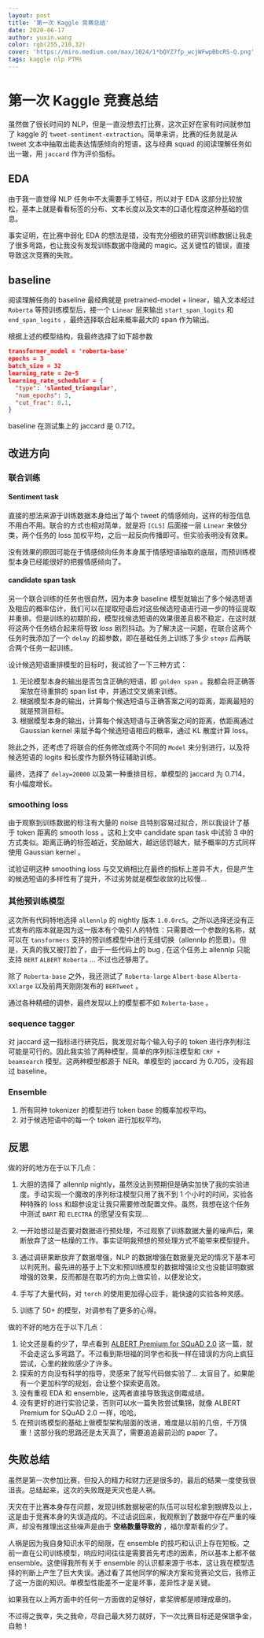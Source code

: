 ```yaml
---
layout: post
title: '第一次 Kaggle 竞赛总结'
date: 2020-06-17
author: yuxin.wang
color: rgb(255,210,32)
cover: 'https://miro.medium.com/max/1024/1*bQYZ7fp_wcjWFwpBbcRS-Q.png'
tags: kaggle nlp PTMs
---
```


# 第一次 Kaggle 竞赛总结

虽然做了很长时间的 NLP，但是一直没想去打比赛，这次正好在家有时间就参加了 kaggle 的 `tweet-sentiment-extraction`。简单来讲，比赛的任务就是从 tweet 文本中抽取出能表达情感倾向的短语，这与经典 squad 的阅读理解任务如出一辙，用 `jaccard` 作为评价指标。

## EDA

由于我一直觉得 NLP 任务中不太需要手工特征，所以对于 EDA 这部分比较放松，基本上就是看看标签的分布、文本长度以及文本的口语化程度这种基础的信息。

事实证明，在比赛中弱化 EDA 的想法是错，没有充分细致的研究训练数据让我走了很多弯路，也让我没有发现训练数据中隐藏的 magic。这关键性的错误，直接导致这次竞赛的失败。

## baseline

阅读理解任务的 baseline 最经典就是 pretrained-model + linear，输入文本经过 `Roberta` 等预训练模型后，接一个 `Linear` 层来输出 `start_span_logits` 和 `end_span_logits` ，最终选择联合起来概率最大的 span 作为输出。

根据上述的模型结构，我最终选择了如下超参数

```json
transformer_model = 'roberta-base'
epochs = 3
batch_size = 32
learning_rate = 2e-5
learning_rate_scheduler = {
  "type": 'slanted_triangular',
  "num_epochs": 3,
  "cut_frac": 0.1,
}
```

baseline 在测试集上的 jaccard 是 0.712。

## 改进方向

### 联合训练

#### Sentiment task

直接的想法来源于训练数据本身给出了每个 tweet 的情感倾向，这样的标签信息不用白不用。联合的方式也相对简单，就是将 `[CLS]` 后面接一层 `Linear` 来做分类，两个任务的 loss 加权平均，之后一起反向传播即可。但实验表明没有效果。

没有效果的原因可能在于情感倾向任务本身属于情感短语抽取的底层，而预训练模型本身已经能很好的把握情感倾向了。

#### candidate span task

另一个联合训练的任务也很自然，因为本身 baseline 模型就输出了多个候选短语及相应的概率估计，我们可以在提取短语后对这些候选短语进行进一步的特征提取并重排。但是训练的初期阶段，模型找候选短语的效果很差且极不稳定，在这时就将这两个任务结合起来将导致 *loss* 剧烈抖动。为了解决这一问题，在联合这两个任务时我添加了一个 `delay` 的超参数，即在基础任务上训练了多少 `steps` 后再联合两个任务一起训练。

设计候选短语重排模型的目标时，我试验了一下三种方式：

1. 无论模型本身的输出是否包含正确的短语，即 `golden span` 。我都会将正确答案放在待重排的 span list 中，并通过交叉熵来训练。
2. 根据模型本身的输出，计算每个候选短语与正确答案之间的距离，距离最短的就是预测目标。
3. 根据模型本身的输出，计算每个候选短语与正确答案之间的距离，依距离通过 Gaussian kernel 来赋予每个候选短语相应的概率，通过 KL 散度计算 loss。

除此之外，还考虑了将联合的任务修改成两个不同的 `Model` 来分别进行，以及将候选短语的 logits 和长度作为额外特征辅助训练。

最终，选择了 `delay=20000` 以及第一种重排目标，单模型的 jaccard 为 0.714，有小幅度增长。

### smoothing loss

由于观察到训练数据的标注有大量的 noise 且特别容易过拟合，所以我设计了基于 token 距离的 smooth loss 。这和上文中 candidate span task 中试验 3 中的方式类似。距离正确的标签越近，奖励越大，越远惩罚越大，赋予概率的方式同样使用 Gaussian kernel 。

试验证明这种 smoothing loss 与交叉熵相比在最终的指标上差异不大，但是产生的候选短语的多样性有了提升，不过劣势就是模型收敛的比较慢...

### 其他预训练模型

这次所有代码特地选择 `allennlp` 的 nightly 版本 `1.0.0rc5`。之所以选择还没有正式发布的版本就是因为这一版本有个吸引人的特性：只需要改一个参数的名称，就可以在 `tansformers` 支持的预训练模型中进行无缝切换（allennlp 的愿景）。但是，天真的我又被打脸了，由于一些代码上的 bug , 在这个任务上 allennlp 只能支持 `BERT` `ALBERT` `Roberta` ... 不过也还够用了。

除了 `Roberta-base` 之外，我还测试了 `Roberta-large` `Albert-base` `Alberta-XXlarge` 以及前两天刚刚发布的 `BERTweet` 。

通过各种精细的调参，最终发现以上的模型都不如 `Roberta-base` 。

### sequence tagger

对 jaccard 这一指标进行研究后，我发现对每个输入句子的 token 进行序列标注可能是可行的。因此我实验了两种模型，简单的序列标注模型和 `CRF + beamsearch` 模型。这两种模型都源于 NER。单模型的 jaccard 为 0.705，没有超过 baseline。

### Ensemble

1. 所有同种 tokenizer 的模型进行 token base 的概率加权平均。
2. 对于候选短语中的每一个 token 进行加权平均。

## 反思

做的好的地方在于以下几点：

1. 大胆的选择了 allennlp nightly，虽然没达到预期但是确实加快了我的实验进度。手动实现一个魔改的序列标注模型只用了我不到 1 个小时的时间，实验各种特殊的 loss 和超参设定让我只需要修改配置文件。虽然，我想在这个任务中测试 `BART` 和 `ELECTRA` 的愿望没有实现...
2. 一开始想过是否要对数据进行预处理，不过观察了训练数据大量的噪声后，果断放弃了这一枯燥的工作。事实证明我预想的预处理方式不能带来模型提升。
3. 通过调研果断放弃了数据增强，NLP 的数据增强在数据量充足的情况下基本可以判死刑。最先进的基于上下文和预训练模型的数据增强论文也没能证明数据增强的效果，反而都是在取巧的方向上做实验，以便发论文。
4. 手写了大量代码，对 `torch` 的使用更加得心应手，能快速的实验各种灵感。

5. 训练了 50+ 的模型，对调参有了更多的心得。

做的不好的地方在于以下几点：

1. 论文还是看的少了，早点看到 [ALBERT Premium for SQuAD 2.0](https://www.semanticscholar.org/paper/ALBERT-Premium-for-SQuAD-2.0-Dhareshwar-Jiang/7b5d0906c09c133ddba25b1709a6aa90f23b1840) 这一篇，就不会走这么多弯路了。不过看到斯坦福的同学也和我一样在错误的方向上疯狂尝试，心里的挫败感少了许多。
2. 探索的方向没有科学的指导，灵感来了就写代码做实验了... 太盲目了。如果能有一个更加科学的规划，会让整个探索更高效。
3. 没有重视 EDA 和 ensemble，这两者直接导致我这倒霉成绩。
4. 没有更好的进行实验记录，否则可以水一篇失败尝试集锦，就像 ALBERT Premium for SQuAD 2.0 一样，哈哈。
5. 在预训练模型的基础上做模型架构层面的改进，难度是以前的几倍，千万慎重！这部分我的思路还是太天真了，需要追追最前沿的 paper 了。

## 失败总结

虽然是第一次参加比赛，但投入的精力和财力还是很多的，最后的结果一度使我很沮丧。总结起来，这次的失败既是天灾也是人祸。

天灾在于比赛本身存在问题，发现训练数据秘密的队伍可以轻松拿到银牌及以上，这是由于竞赛本身的失误造成的。不过话说回来，我观察到了数据中存在严重的噪声，却没有推理出这些噪声是由于 **空格数量导致的** ，福尔摩斯看的少了。

人祸是因为我自身知识水平的局限，在 ensemble 的技巧和认识上存在短板。之前一直在公司训练模型，响应时间往往是需要首先考虑的因素，所以基本上都不做 ensemble。这使得我所有关于 ensemble 的认识都来源于书本，这让我在模型选择的判断上产生了巨大失误。通过看了其他同学的解决方案和竞赛论文后，我修正了这一方面的知识。单模型性能差不一定是坏事，差异性才是关键。

如果我在以上两方面中的任何一方面做的足够好，拿奖牌都是顺理成章的。

不过得之我幸，失之我命，尽自己最大努力就好，下一次比赛目标还是保银争金，自勉！

